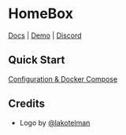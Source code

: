 # [](https://github.com/hay-kot/homebox/blob/main/README.md#-homebox-)HomeBox

[Docs](https://hay-kot.github.io/homebox/) | [Demo](https://homebox.fly.dev) | [Discord](https://discord.gg/tuncmNrE4z)

## [](https://github.com/hay-kot/homebox/blob/main/README.md#quick-start)Quick Start

[Configuration & Docker Compose](https://hay-kot.github.io/homebox/quick-start)

## [](https://github.com/hay-kot/homebox/blob/main/README.md#credits)Credits

- Logo by [@lakotelman](https://github.com/lakotelman)
